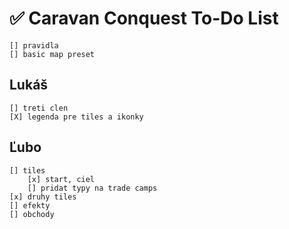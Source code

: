 # ✅ Caravan Conquest To-Do List

    [] pravidla
    [] basic map preset

## Lukáš

    [] treti clen
    [X] legenda pre tiles a ikonky

## Ľubo

    [] tiles
        [x] start, ciel
        [] pridat typy na trade camps
    [x] druhy tiles
    [] efekty
    [] obchody
